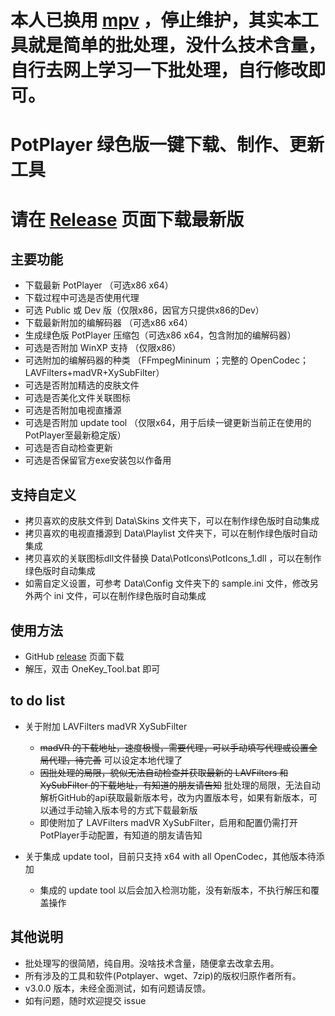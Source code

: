 # 本人已换用 [mpv](https://mpv.io/) ，停止维护，其实本工具就是简单的批处理，没什么技术含量，自行去网上学习一下批处理，自行修改即可。
# PotPlayer 绿色版一键下载、制作、更新工具
# 请在 [Release](https://github.com/neatgz/PotPlayer_OneKey_Tool/releases) 页面下载最新版
## 主要功能
* 下载最新 PotPlayer （可选x86 x64）
* 下载过程中可选是否使用代理
* 可选 Public 或 Dev 版（仅限x86，因官方只提供x86的Dev）
* 下载最新附加的编解码器 （可选x86 x64）
* 生成绿色版 PotPlayer 压缩包（可选x86 x64，包含附加的编解码器）
* 可选是否附加 WinXP 支持 （仅限x86）
* 可选附加的编解码器的种类 （FFmpegMininum ；完整的 OpenCodec；LAVFilters+madVR+XySubFilter）
* 可选是否附加精选的皮肤文件
* 可选是否美化文件关联图标
* 可选是否附加电视直播源
* 可选是否附加 update tool （仅限x64，用于后续一键更新当前正在使用的PotPlayer至最新稳定版）
* 可选是否自动检查更新
* 可选是否保留官方exe安装包以作备用

## 支持自定义
* 拷贝喜欢的皮肤文件到 Data\Skins 文件夹下，可以在制作绿色版时自动集成
* 拷贝喜欢的电视直播源到 Data\Playlist 文件夹下，可以在制作绿色版时自动集成
* 拷贝喜欢的关联图标dll文件替换 Data\PotIcons\PotIcons_1.dll ，可以在制作绿色版时自动集成
* 如需自定义设置，可参考 Data\Config 文件夹下的 sample.ini 文件，修改另外两个 ini 文件，可以在制作绿色版时自动集成

## 使用方法
* GitHub [release](https://github.com/neatgz/PotPlayer_OneKey_Tool/releases) 页面下载
* 解压，双击 OneKey_Tool.bat 即可

## to do list
+ 关于附加 LAVFilters madVR XySubFilter
    - ~~madVR 的下载地址，速度极慢，需要代理，可以手动填写代理或设置全局代理，待完善~~ 可以设定本地代理了
    - ~~因批处理的局限，貌似无法自动检查并获取最新的 LAVFilters 和 XySubFilter 的下载地址，有知道的朋友请告知~~ 批处理的局限，无法自动解析GitHub的api获取最新版本号，改为内置版本号，如果有新版本，可以通过手动输入版本号的方式下载最新版
    - 即使附加了 LAVFilters madVR XySubFilter，启用和配置仍需打开PotPlayer手动配置，有知道的朋友请告知

+ 关于集成 update tool，目前只支持 x64 with all OpenCodec，其他版本待添加
    - 集成的 update tool 以后会加入检测功能，没有新版本，不执行解压和覆盖操作

## 其他说明
* 批处理写的很简陋，纯自用。没啥技术含量，随便拿去改拿去用。
* 所有涉及的工具和软件(Potplayer、wget、7zip)的版权归原作者所有。
* v3.0.0 版本，未经全面测试，如有问题请反馈。
* 如有问题，随时欢迎提交 issue

